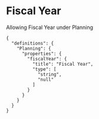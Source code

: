 # Fiscal Year

Allowing Fiscal Year under Planning

```
{
  "definitions": {
    "Planning": {
      "properties": {
        "fiscalYear": {
          "title": "Fiscal Year",
          "type": [
            "string",
            "null"
          ]
        }
      }
    }
  }
}
```